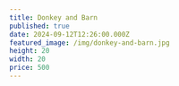 ```yaml
---
title: Donkey and Barn
published: true
date: 2024-09-12T12:26:00.000Z
featured_image: /img/donkey-and-barn.jpg
height: 20
width: 20
price: 500
---
```


